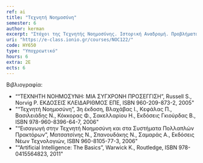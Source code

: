 ```yaml
---
ref: ai
title: "Τεχνητή Νοημοσύνη"
semester: 6
author: kerman
excerpt: "Στόχοι της Τεχνητής Νοημοσύνης. Ιστορική Αναδρομή. Προβλήματα και επίλυση. Τεχνικές Αναζήτησης. Τυφλή και πληροφορημένη αναζήτηση. Αναζήτηση λύσης σε παιχνίδια δύο αντιπάλων. Προτασιακή Λογική. Κατηγορηματική Λογική. Κανόνες Συμπερασμού. Συλλογιστική. Αναπαράσταση Γνώσης. Σημασιολογικά Δίκτυα. Εννοιολογικοί Γράφοι. Μηχανική Μάθηση. Μάθηση με βάση τα παραδείγματα. Οι αλγόριθμοι του πλησιέστερου γείτονα. Δέντρα Αποφάσεων. Στοχαστική Μάθηση. Η πλατφόρμα μηχανικής μάθησης Weka. Έμπειρα Συστήματα. Η Γλώσσα παραγωγής CLIPS. Εφαρμογές Τεχνητής Νοημοσύνης."
uri: "https://e-class.ionio.gr/courses/NOC122/"
code: ΗΥ650
type: "Υποχρεωτικό"
hours: 6
extra: 2Ε
ects: 6
---
```



Βιβλιογραφία: 
  - ““ΤΕΧΝΗΤΗ ΝΟΗΜΟΣΥΝΗ: ΜΙΑ ΣΥΓΧΡΟΝΗ ΠΡΟΣΕΓΓΙΣΗ”, Russell S., Norvig P. ΕΚΔΟΣΕΙΣ ΚΛΕΙΔΑΡΙΘΜΟΣ ΕΠΕ, ISBN 960-209-873-2, 2005"
  - "“Τεχνητή Nοημοσύνη”, 3η έκδοση, Βλαχάβας Ι., Κεφάλας Π., Βασιλειάδης Ν., Κόκκορας Φ., Σακελλαρίου Η., Εκδόσεις Γκιούρδας Β., ISBN 978-960-8396-64-7, 2006"
  - "“Εισαγωγή στην Τεχνητή Νοημοσύνη και στα Συστήματα Πολλαπλών Πρακτόρων”, Ματσατσίνης N., Σπανουδάκης N., Σαμαράς A., Εκδόσεις Νέων Τεχνολογιών, ISBN 960-8105-77-3, 2006"
  - "“Artificial Intelligence: The Basics”, Warwick K., Routledge, ISBN 978-0415564823, 2011"
  
